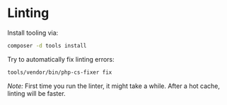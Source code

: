 # Linting

Install tooling via:

```bash
composer -d tools install
```

Try to automatically fix linting errors:

```bash
tools/vendor/bin/php-cs-fixer fix
```

_Note:_ First time you run the linter, it might take a while. After a hot cache, linting will be faster.
